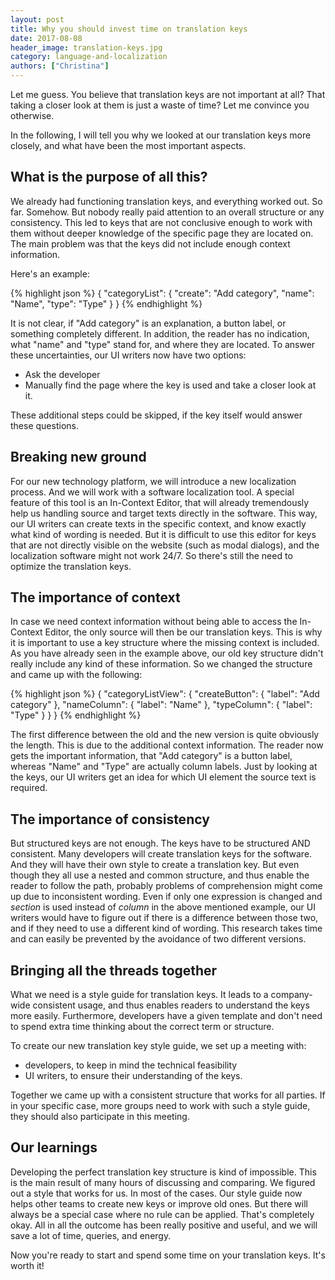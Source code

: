 ```yaml
---
layout: post
title: Why you should invest time on translation keys
date: 2017-08-08
header_image: translation-keys.jpg
category: language-and-localization
authors: ["Christina"]
---
```

Let me guess.
You believe that translation keys are not important at all?
That taking a closer look at them is just a waste of time?
Let me convince you otherwise.

In the following, I will tell you why we looked at our translation keys more closely, and what have been the most important aspects.

## What is the purpose of all this?

We already had functioning translation keys, and everything worked out.
So far.
Somehow.
But nobody really paid attention to an overall structure or any consistency.
This led to keys that are not conclusive enough to work with them without deeper knowledge of the specific page they are located on.
The main problem was that the keys did not include enough context information.

Here's an example:

{% highlight json %}
{
"categoryList": {
  "create": "Add category",
  "name": "Name",
  "type": "Type"
    }
  }
{% endhighlight %}

It is not clear, if "Add category" is an explanation, a button label, or something completely different.
In addition, the reader has no indication, what "name" and "type" stand for, and where they are located.
To answer these uncertainties, our UI writers now have two options:

* Ask the developer
* Manually find the page where the key is used and take a closer look at it.

These additional steps could be skipped, if the key itself would answer these questions.

## Breaking new ground

For our new technology platform, we will introduce a new localization process.
And we will work with a software localization tool.
A special feature of this tool is an In-Context Editor, that will already tremendously help us handling source and target texts directly in the software.
This way, our UI writers can create texts in the specific context, and know exactly what kind of wording is needed.
But it is difficult to use this editor for keys that are not directly visible on the website (such as modal dialogs), and the localization software might not work 24/7.
So there's still the need to optimize the translation keys.

## The importance of context

In case we need context information without being able to access the In-Context Editor, the only source will then be our translation keys.
This is why it is important to use a key structure where the missing context is included.
As you have already seen in the example above, our old key structure didn't really include any kind of these information.
So we changed the structure and came up with the following:

{% highlight json %}
{
"categoryListView": {
  "createButton": {
  "label": "Add category"
  },
   "nameColumn": {
   "label": "Name"
  },
  "typeColumn": {
  "label": "Type"
    }
  }
}
{% endhighlight %}

The first difference between the old and the new version is quite obviously the length.
This is due to the additional context information.
The reader now gets the important information, that "Add category" is a button label, whereas "Name" and "Type" are actually column labels.
Just by looking at the keys, our UI writers get an idea for which UI element the source text is required.

## The importance of consistency

But structured keys are not enough.
The keys have to be structured AND consistent.
Many developers will create translation keys for the software.
And they will have their own style to create a translation key.
But even though they all use a nested and common structure, and thus enable the reader to follow the path, probably problems of comprehension might come up due to inconsistent wording.
Even if only one expression is changed and *section* is used instead of *column* in the above mentioned example, our UI writers would have to figure out if there is a difference between those two, and if they need to use a different kind of wording.
This research takes time and can easily be prevented by the avoidance of two different versions.

## Bringing all the threads together

What we need is a style guide for translation keys.
It leads to a company-wide consistent usage, and thus enables readers to understand the keys more easily.
Furthermore, developers have a given template and don't need to spend extra time thinking about the correct term or structure.

To create our new translation key style guide, we set up a meeting with:

* developers, to keep in mind the technical feasibility
* UI writers, to ensure their understanding of the keys.

Together we came up with a consistent structure that works for all parties.
If in your specific case, more groups need to work with such a style guide, they should also participate in this meeting.

## Our learnings

Developing the perfect translation key structure is kind of impossible.
This is the main result of many hours of discussing and comparing.
We figured out a style that works for us.
In most of the cases.
Our style guide now helps other teams to create new keys or improve old ones.
But there will always be a special case where no rule can be applied.
That's completely okay.
All in all the outcome has been really positive and useful, and we will save a lot of time, queries, and energy.

Now you're ready to start and spend some time on your translation keys.
It's worth it!
